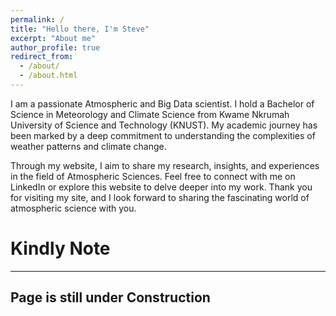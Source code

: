 ```yaml
---
permalink: /
title: "Hello there, I'm Steve"
excerpt: "About me"
author_profile: true
redirect_from: 
  - /about/
  - /about.html
---
```


I am a passionate Atmospheric and Big Data scientist. I hold a Bachelor of Science in Meteorology and Climate Science from Kwame Nkrumah University of Science and Technology (KNUST). My academic journey has been marked by a deep commitment to understanding the complexities of weather patterns and climate change.

Through my website, I aim to share my research, insights, and experiences in the field of Atmospheric Sciences. Feel free to connect with me on LinkedIn or explore this website to delve deeper into my work. Thank you for visiting my site, and I look forward to sharing the fascinating world of atmospheric science with you.

# Kindly Note
------
## Page is still under Construction
